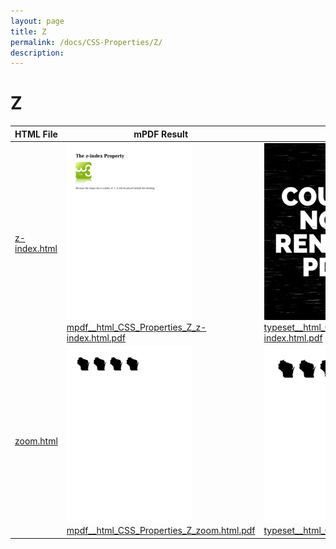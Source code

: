 ```yaml
---
layout: page
title: Z
permalink: /docs/CSS-Properties/Z/
description: 
---
```


# Z
HTML File | mPDF Result | typeset.sh Result | PDFreactor Result
------------- | ------------- | ------------- | -------------
[z-index.html](/html/CSS%20Properties/Z/z-index.html) | ![](mpdf__html_CSS_Properties_Z_z-index.html.png) [mpdf__html_CSS_Properties_Z_z-index.html.pdf](mpdf__html_CSS_Properties_Z_z-index.html.pdf) | ![](typeset__html_CSS_Properties_Z_z-index.html.png) [typeset__html_CSS_Properties_Z_z-index.html.pdf](typeset__html_CSS_Properties_Z_z-index.html.pdf) | ![](pdfreactor__html_CSS_Properties_Z_z-index.html.png) [pdfreactor__html_CSS_Properties_Z_z-index.html.pdf](pdfreactor__html_CSS_Properties_Z_z-index.html.pdf)
[zoom.html](/html/CSS%20Properties/Z/zoom.html) | ![](mpdf__html_CSS_Properties_Z_zoom.html.png) [mpdf__html_CSS_Properties_Z_zoom.html.pdf](mpdf__html_CSS_Properties_Z_zoom.html.pdf) | ![](typeset__html_CSS_Properties_Z_zoom.html.png) [typeset__html_CSS_Properties_Z_zoom.html.pdf](typeset__html_CSS_Properties_Z_zoom.html.pdf) | ![](pdfreactor__html_CSS_Properties_Z_zoom.html.png) [pdfreactor__html_CSS_Properties_Z_zoom.html.pdf](pdfreactor__html_CSS_Properties_Z_zoom.html.pdf)
